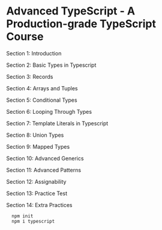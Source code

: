 # Advanced TypeScript - A Production-grade TypeScript Course

Section 1: Introduction

Section 2: Basic Types in Typescript

Section 3: Records

Section 4: Arrays and Tuples

Section 5: Conditional Types

Section 6: Looping Through Types

Section 7: Template Literals in Typescript

Section 8: Union Types

Section 9: Mapped Types

Section 10: Advanced Generics

Section 11: Advanced Patterns

Section 12: Assignability

Section 13: Practice Test

Section 14: Extra Practices

```$
  npm init 
  npm i typescript
```
